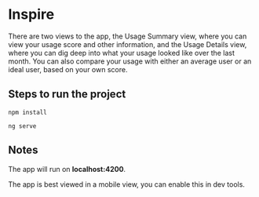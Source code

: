 # Inspire

There are two views to the app, the Usage Summary view, where you can view your usage score and other information, and the Usage Details view, where you can dig deep into what your usage looked like over the last month. You can also compare your usage with either an average user or an ideal user, based on your own score.


## Steps to run the project
```
npm install

ng serve
```

## Notes
The app will run on **localhost:4200**.

The app is best viewed in a mobile view, you can enable this in dev tools.
